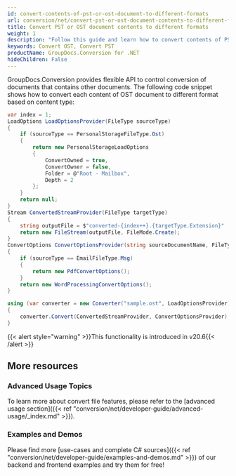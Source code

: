 ```yaml
---
id: convert-contents-of-pst-or-ost-document-to-different-formats
url: conversion/net/convert-pst-or-ost-document-contents-to-different-formats
title: Convert PST or OST document contents to different formats
weight: 1
description: "Follow this guide and learn how to convert contents of PST/OST documents to different format based on content type using GroupDocs.Conversion for .NET."
keywords: Convert OST, Convert PST
productName: GroupDocs.Conversion for .NET
hideChildren: False
---
```

GroupDocs.Conversion provides flexible API to control conversion of documents that contains other documents. The following code snippet shows how to convert each content of OST document to different format based on content type:

```csharp
var index = 1;
LoadOptions LoadOptionsProvider(FileType sourceType)
{
    if (sourceType == PersonalStorageFileType.Ost)
    {
        return new PersonalStorageLoadOptions
        {
            ConvertOwned = true,
            ConvertOwner = false,
            Folder = @"Root - Mailbox", 
            Depth = 2
        };
    }
    return null;
}
Stream ConvertedStreamProvider(FileType targetType)
{
    string outputFile = $"converted-{index++}.{targetType.Extension}"
    return new FileStream(outputFile, FileMode.Create);
}
ConvertOptions ConvertOptionsProvider(string sourceDocumentName, FileType sourceType)
{
    if (sourceType == EmailFileType.Msg)
    {
        return new PdfConvertOptions();
    }
    return new WordProcessingConvertOptions();
}

using (var converter = new Converter("sample.ost", LoadOptionsProvider))
{
    converter.Convert(ConvertedStreamProvider, ConvertOptionsProvider);
}

```

{{< alert style="warning" >}}This functionality is introduced in v20.6{{< /alert >}}

## More resources

### Advanced Usage Topics

To learn more about convert file features, please refer to the [advanced usage section]({{< ref "conversion/net/developer-guide/advanced-usage/_index.md" >}}).

### Examples and Demos

Please find more [use-cases and complete C# sources]({{< ref "conversion/net/developer-guide/examples-and-demos.md" >}}) of our backend and frontend examples and try them for free!
